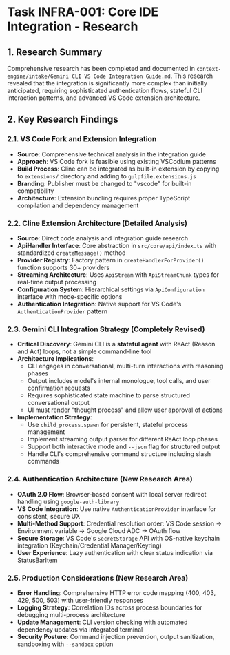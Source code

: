 # Task INFRA-001: Core IDE Integration - Research

## 1. Research Summary

Comprehensive research has been completed and documented in `context-engine/intake/Gemini CLI VS Code Integration Guide.md`. This research revealed that the integration is significantly more complex than initially anticipated, requiring sophisticated authentication flows, stateful CLI interaction patterns, and advanced VS Code extension architecture.

## 2. Key Research Findings

### 2.1. VS Code Fork and Extension Integration

*   **Source**: Comprehensive technical analysis in the integration guide
*   **Approach**: VS Code fork is feasible using existing VSCodium patterns
*   **Build Process**: Cline can be integrated as built-in extension by copying to `extensions/` directory and adding to `gulpfile.extensions.js`
*   **Branding**: Publisher must be changed to "vscode" for built-in compatibility
*   **Architecture**: Extension bundling requires proper TypeScript compilation and dependency management

### 2.2. Cline Extension Architecture (Detailed Analysis)

*   **Source**: Direct code analysis and integration guide research
*   **ApiHandler Interface**: Core abstraction in `src/core/api/index.ts` with standardized `createMessage()` method
*   **Provider Registry**: Factory pattern in `createHandlerForProvider()` function supports 30+ providers
*   **Streaming Architecture**: Uses `ApiStream` with `ApiStreamChunk` types for real-time output processing
*   **Configuration System**: Hierarchical settings via `ApiConfiguration` interface with mode-specific options
*   **Authentication Integration**: Native support for VS Code's `AuthenticationProvider` pattern

### 2.3. Gemini CLI Integration Strategy (Completely Revised)

*   **Critical Discovery**: Gemini CLI is a **stateful agent** with ReAct (Reason and Act) loops, not a simple command-line tool
*   **Architecture Implications**:
    *   CLI engages in conversational, multi-turn interactions with reasoning phases
    *   Output includes model's internal monologue, tool calls, and user confirmation requests
    *   Requires sophisticated state machine to parse structured conversational output
    *   UI must render "thought process" and allow user approval of actions
*   **Implementation Strategy**:
    *   Use `child_process.spawn` for persistent, stateful process management
    *   Implement streaming output parser for different ReAct loop phases
    *   Support both interactive mode and `--json` flag for structured output
    *   Handle CLI's comprehensive command structure including slash commands

### 2.4. Authentication Architecture (New Research Area)

*   **OAuth 2.0 Flow**: Browser-based consent with local server redirect handling using `google-auth-library`
*   **VS Code Integration**: Use native `AuthenticationProvider` interface for consistent, secure UX
*   **Multi-Method Support**: Credential resolution order: VS Code session → Environment variable → Google Cloud ADC → OAuth flow
*   **Secure Storage**: VS Code's `SecretStorage` API with OS-native keychain integration (Keychain/Credential Manager/Keyring)
*   **User Experience**: Lazy authentication with clear status indication via StatusBarItem

### 2.5. Production Considerations (New Research Area)

*   **Error Handling**: Comprehensive HTTP error code mapping (400, 403, 429, 500, 503) with user-friendly responses
*   **Logging Strategy**: Correlation IDs across process boundaries for debugging multi-process architecture
*   **Update Management**: CLI version checking with automated dependency updates via integrated terminal
*   **Security Posture**: Command injection prevention, output sanitization, sandboxing with `--sandbox` option
